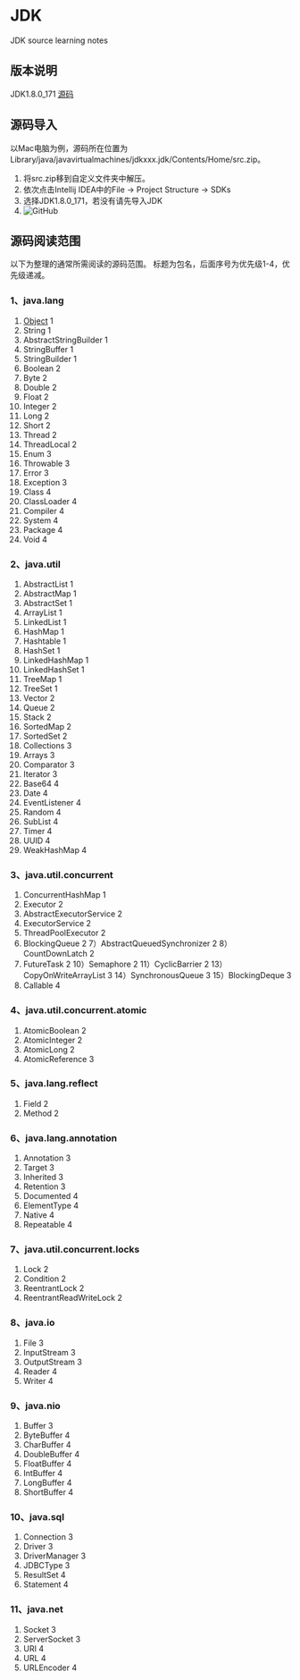# JDK
JDK source learning notes

## 版本说明
JDK1.8.0_171
[源码](https://github.com/rambler-kieran/tree/master/jdk)

## 源码导入
以Mac电脑为例，源码所在位置为Library/java/javavirtualmachines/jdkxxx.jdk/Contents/Home/src.zip。
1. 将src.zip移到自定义文件夹中解压。
2. 依次点击Intellij IDEA中的File -> Project Structure -> SDKs
3. 选择JDK1.8.0_171，若没有请先导入JDK
4. ![GitHub](https://github.com/rambler-kieran/JDK/tree/master/images/C55A6D1D-6B0C-489D-81D3-23F920A52B38.png)

## 源码阅读范围
以下为整理的通常所需阅读的源码范围。 
标题为包名，后面序号为优先级1-4，优先级递减。

### 1、java.lang

1) [Object](https://github.com/rambler-kieran/tree/master/src/main/java/cn/com/kieran/java/lang/Object/Object.md) 1
2) String 1
3) AbstractStringBuilder 1
4) StringBuffer 1
5) StringBuilder 1
6) Boolean 2
7) Byte 2
8) Double 2
9) Float 2
10) Integer 2
11) Long 2
12) Short 2
13) Thread 2
14) ThreadLocal 2
15) Enum 3
16) Throwable 3
17) Error 3
18) Exception 3
19) Class 4
20) ClassLoader 4
21) Compiler 4
22) System 4
23) Package 4
24) Void 4

### 2、java.util

1) AbstractList 1
2) AbstractMap 1
3) AbstractSet 1
4) ArrayList 1
5) LinkedList 1
6) HashMap 1
7) Hashtable 1
8) HashSet 1
9) LinkedHashMap 1
10) LinkedHashSet 1
11) TreeMap 1
12) TreeSet 1
13) Vector 2
14) Queue 2
15) Stack 2
16) SortedMap 2
17) SortedSet 2
18) Collections 3
19) Arrays 3
20) Comparator 3
21) Iterator 3
22) Base64 4
23) Date 4
24) EventListener 4
25) Random 4
26) SubList 4
27) Timer 4
28) UUID 4
29) WeakHashMap 4

### 3、java.util.concurrent

1) ConcurrentHashMap 1
2) Executor 2
3) AbstractExecutorService 2
4) ExecutorService 2
5) ThreadPoolExecutor 2
6) BlockingQueue 2
7）AbstractQueuedSynchronizer 2
8）CountDownLatch 2
9) FutureTask 2
10）Semaphore 2
11）CyclicBarrier 2
13）CopyOnWriteArrayList 3
14）SynchronousQueue 3
15）BlockingDeque 3
16) Callable 4

### 4、java.util.concurrent.atomic

1) AtomicBoolean 2
2) AtomicInteger 2
3) AtomicLong 2
4) AtomicReference 3

### 5、java.lang.reflect

1) Field 2
2) Method 2

### 6、java.lang.annotation

1) Annotation 3
2) Target 3
3) Inherited 3
4) Retention 3
5) Documented 4
6) ElementType 4
7) Native 4
8) Repeatable 4

### 7、java.util.concurrent.locks

1) Lock 2
2) Condition 2
3) ReentrantLock 2
4) ReentrantReadWriteLock 2

### 8、java.io

1) File 3
2) InputStream   3
3) OutputStream  3
4) Reader  4
5) Writer  4

### 9、java.nio

1) Buffer 3
2) ByteBuffer 4
3) CharBuffer 4
4) DoubleBuffer 4
5) FloatBuffer 4
6) IntBuffer 4
7) LongBuffer 4
8) ShortBuffer 4

### 10、java.sql

1) Connection 3
2) Driver 3
3) DriverManager 3
4) JDBCType 3
5) ResultSet 4
6) Statement 4

### 11、java.net

1) Socket 3
2) ServerSocket 3
3) URI 4
4) URL 4
5) URLEncoder 4

